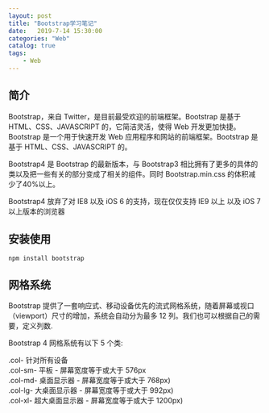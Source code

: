 ```yaml
---                
layout: post                
title: "Bootstrap学习笔记"                
date:   2019-7-14 15:30:00                 
categories: "Web"                
catalog: true                
tags:                 
    - Web                
---      
```


## 简介

Bootstrap，来自 Twitter，是目前最受欢迎的前端框架。Bootstrap 是基于 HTML、CSS、JAVASCRIPT 的，它简洁灵活，使得 Web 开发更加快捷。Bootstrap 是一个用于快速开发 Web 应用程序和网站的前端框架。Bootstrap 是基于 HTML、CSS、JAVASCRIPT 的。

Bootstrap4 是 Bootstrap 的最新版本，与 Bootstrap3 相比拥有了更多的具体的类以及把一些有关的部分变成了相关的组件。同时 Bootstrap.min.css 的体积减少了40%以上。

Bootstrap4 放弃了对 IE8 以及 iOS 6 的支持，现在仅仅支持 IE9 以上 以及 iOS 7 以上版本的浏览器

## 安装使用

    npm install bootstrap

## 网格系统

Bootstrap 提供了一套响应式、移动设备优先的流式网格系统，随着屏幕或视口（viewport）尺寸的增加，系统会自动分为最多 12 列。我们也可以根据自己的需要，定义列数.  

Bootstrap 4 网格系统有以下 5 个类:

.col- 针对所有设备  
.col-sm- 平板 - 屏幕宽度等于或大于 576px  
.col-md- 桌面显示器 - 屏幕宽度等于或大于 768px)  
.col-lg- 大桌面显示器 - 屏幕宽度等于或大于 992px)  
.col-xl- 超大桌面显示器 - 屏幕宽度等于或大于 1200px)  